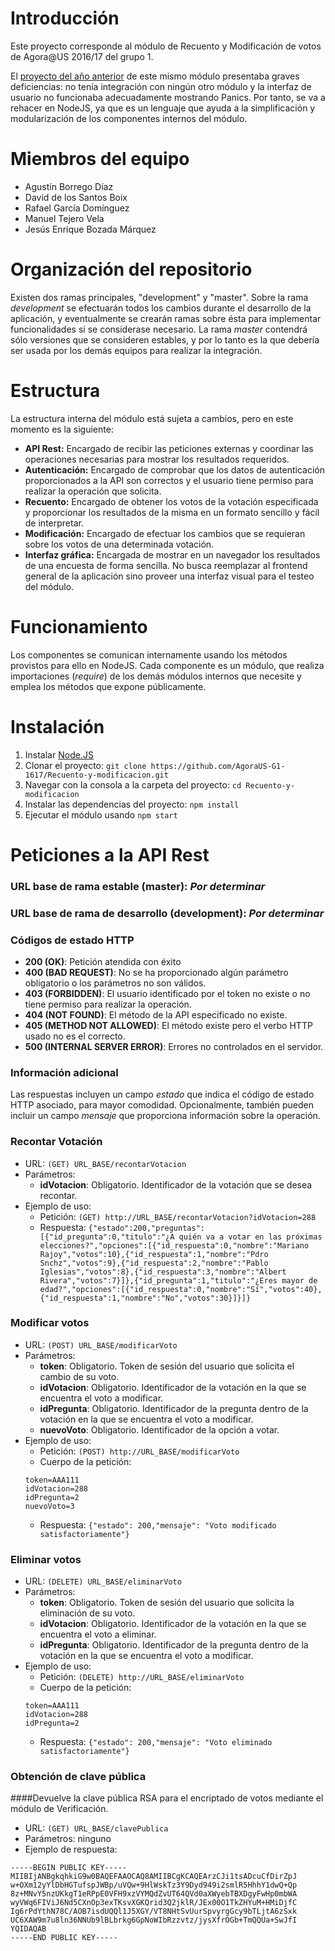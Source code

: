 # Introducción
Este proyecto corresponde al módulo de Recuento y Modificación de votos de Agora@US 2016/17 del grupo 1.

El [proyecto del año anterior](https://github.com/AgoraUS1516/G01) de este mismo módulo presentaba graves deficiencias: no tenía integración con ningún otro módulo y la interfaz de usuario no funcionaba adecuadamente mostrando Panics. Por tanto, se va a rehacer en NodeJS, ya que es un lenguaje que ayuda a la simplificación y modularización de los componentes internos del módulo.

# Miembros del equipo
- Agustín Borrego Díaz
- David de los Santos Boix
- Rafael García Domínguez
- Manuel Tejero Vela
- Jesús Enrique Bozada Márquez

# Organización del repositorio
Existen dos ramas principales, "development" y "master". Sobre la rama *development* se efectuarán todos los cambios durante el desarrollo de la aplicación, y eventualmente se crearán ramas sobre ésta para implementar funcionalidades si se considerase necesario. La rama *master* contendrá sólo versiones que se consideren estables, y por lo tanto es la que debería ser usada por los demás equipos para realizar la integración.

# Estructura
La estructura interna del módulo está sujeta a cambios, pero en este momento es la siguiente:

- **API Rest:** Encargado de recibir las peticiones externas y coordinar las operaciones necesarias para mostrar los resultados requeridos.
- **Autenticación:** Encargado de comprobar que los datos de autenticación proporcionados a la API son correctos y el usuario tiene permiso para realizar la operación que solicita.
- **Recuento:** Encargado de obtener los votos de la votación especificada y proporcionar los resultados de la misma en un formato sencillo y fácil de interpretar.
- **Modificación:** Encargado de efectuar los cambios que se requieran sobre los votos de una determinada votación.
- **Interfaz gráfica:** Encargada de mostrar en un navegador los resultados de una encuesta de forma sencilla. No busca reemplazar al frontend general de la aplicación sino proveer una interfaz visual para el testeo del módulo.

# Funcionamiento
Los componentes se comunican internamente usando los métodos provistos para ello en NodeJS. Cada componente es un módulo, que realiza importaciones (*require*) de los demás módulos internos que necesite y emplea los métodos que expone públicamente.

# Instalación
1. Instalar [Node.JS](https://nodejs.org/es/)
2. Clonar el proyecto: `git clone https://github.com/AgoraUS-G1-1617/Recuento-y-modificacion.git`
3. Navegar con la consola a la carpeta del proyecto: `cd Recuento-y-modificacion`
4. Instalar las dependencias del proyecto: `npm install`
5. Ejecutar el módulo usando `npm start`

# Peticiones a la API Rest
### URL base de rama estable (master): *Por determinar*
### URL base de rama de desarrollo (development): *Por determinar*

### Códigos de estado HTTP
- **200 (OK)**: Petición atendida con éxito
- **400 (BAD REQUEST)**: No se ha proporcionado algún parámetro obligatorio o los parámetros no son válidos.
- **403 (FORBIDDEN)**: El usuario identificado por el token no existe o no tiene permiso para realizar la operación.
- **404 (NOT FOUND)**: El método de la API especificado no existe.
- **405 (METHOD NOT ALLOWED)**: El método existe pero el verbo HTTP usado no es el correcto.
- **500 (INTERNAL SERVER ERROR)**: Errores no controlados en el servidor.

### Información adicional
Las respuestas incluyen un campo *estado* que indica el código de estado HTTP asociado, para mayor comodidad. Opcionalmente, también pueden incluir un campo *mensaje* que proporciona información sobre la operación.

### Recontar Votación
- URL: `(GET) URL_BASE/recontarVotacion`
- Parámetros:
    - **idVotacion**: Obligatorio. Identificador de la votación que se desea recontar.
- Ejemplo de uso:
    - Petición: `(GET) http://URL_BASE/recontarVotacion?idVotacion=288`
    - Respuesta: 
    `{"estado":200,"preguntas":[{"id_pregunta":0,"titulo":"¿A quién va a votar en las próximas elecciones?","opciones":[{"id_respuesta":0,"nombre":"Mariano Rajoy","votos":10},{"id_respuesta":1,"nombre":"Pdro Snchz","votos":9},{"id_respuesta":2,"nombre":"Pablo Iglesias","votos":8},{"id_respuesta":3,"nombre":"Albert Rivera","votos":7}]},{"id_pregunta":1,"titulo":"¿Eres mayor de edad?","opciones":[{"id_respuesta":0,"nombre":"Sí","votos":40},{"id_respuesta":1,"nombre":"No","votos":30}]}]}`

### Modificar votos
- URL: `(POST) URL_BASE/modificarVoto`
- Parámetros:
    - **token**: Obligatorio. Token de sesión del usuario que solicita el cambio de su voto.
    - **idVotacion**: Obligatorio. Identificador de la votación en la que se encuentra el voto a modificar.
	- **idPregunta**: Obligatorio. Identificador de la pregunta dentro de la votación en la que se encuentra el voto a modificar.
    - **nuevoVoto**: Obligatorio. Identificador de la opción a votar.
- Ejemplo de uso:
    - Petición: `(POST) http://URL_BASE/modificarVoto`
	- Cuerpo de la petición: 
	```
	token=AAA111
	idVotacion=288
	idPregunta=2
	nuevoVoto=3
	```
    - Respuesta: `{"estado": 200,"mensaje": "Voto modificado satisfactoriamente"}`

### Eliminar votos
- URL: `(DELETE) URL_BASE/eliminarVoto`
- Parámetros:
  - **token**: Obligatorio. Token de sesión del usuario que solicita la eliminación de su voto.
  - **idVotacion**: Obligatorio. Identificador de la votación en la que se encuentra el voto a eliminar.
  - **idPregunta**: Obligatorio. Identificador de la pregunta dentro de la votación en la que se encuentra el voto a modificar.
- Ejemplo de uso:
    - Petición: `(DELETE) http://URL_BASE/eliminarVoto`
	- Cuerpo de la petición: 
	```
	token=AAA111
	idVotacion=288
	idPregunta=2
	```
    - Respuesta: `{"estado": 200,"mensaje": "Voto eliminado satisfactoriamente"}`

### Obtención de clave pública
####Devuelve la clave pública RSA para el encriptado de votos mediante el módulo de Verificación.
- URL: `(GET) URL_BASE/clavePublica`
- Parámetros: ninguno
- Ejemplo de respuesta:
```
-----BEGIN PUBLIC KEY-----
MIIBIjANBgkqhkiG9w0BAQEFAAOCAQ8AMIIBCgKCAQEArzCJi1tsADcuCfDirZpJ
w+OXm12yYlDbHGTufspJWBp/uVQw+9HlWskTz3Y9Dyd949i2smlR5HhhY1dwQ+Qp
8z+MNvY5nzUKkgT1eRPpE0VFH9xzVYMQdZvUT64QVd0aXWyebTBXDgyFwHp0mbWA
wyVWq6FIViJ6Nd5CXnOp3exTKsvXGKQrid3Q2jklR/JEx00O1TkZHYuM+HMiDjfC
Ig6rPdYthN78C/AOB7isdUQQl1J5XGY/VT8NHtSvUurSpvyrgGcy9bTLjtA6zSxk
UC6XAW9m7u8ln36NNUb9lBLbrkg6GpNoWIbRzzvtz/jysXfrOGb+TmQQUa+SwJfI
YQIDAQAB
-----END PUBLIC KEY-----
```
